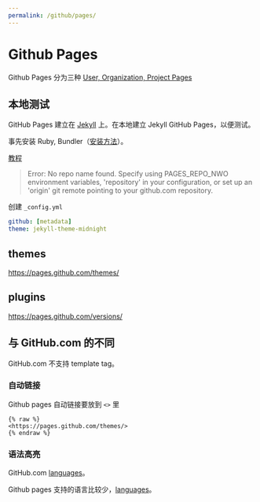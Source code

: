 ```yaml
---
permalink: /github/pages/
---
```


# Github Pages

Github Pages 分为三种 [User, Organization, Project Pages](https://help.github.com/articles/user-organization-and-project-pages/)

## 本地测试

GitHub Pages 建立在 [Jekyll](../ruby/jekyll.md) 上。在本地建立 Jekyll GitHub Pages，以便测试。

事先安装 Ruby, Bundler（[安装方法](/ruby/)）。

[教程](https://help.github.com/articles/setting-up-your-github-pages-site-locally-with-jekyll/)

>  Error: No repo name found. Specify using PAGES_REPO_NWO environment variables, 'repository' in your configuration, or set up an 'origin' git remote pointing to your github.com repository.

创建 `_config.yml`

```yaml
github: [metadata]
theme: jekyll-theme-midnight
```

## themes

<https://pages.github.com/themes/>

## plugins

<https://pages.github.com/versions/>

## 与 GitHub.com 的不同

GitHub.com 不支持 template tag。

### 自动链接

Github pages 自动链接要放到 `<>` 里

```
{% raw %}
<https://pages.github.com/themes/>
{% endraw %}
```

### 语法高亮

GitHub.com [languages](https://github.com/github/linguist/blob/master/lib/linguist/languages.yml)。

Github pages 支持的语言比较少，[languages](https://github.com/jneen/rouge/wiki/List-of-supported-languages-and-lexers)。

